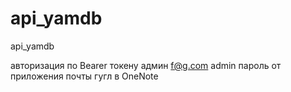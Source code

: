 # api_yamdb
api_yamdb

авторизация по Bearer токену
админ f@g.com admin
пароль от приложения почты гугл в OneNote
